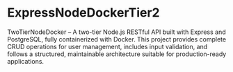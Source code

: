 # ExpressNodeDockerTier2
TwoTierNodeDocker – A two-tier Node.js RESTful API built with Express and PostgreSQL, fully containerized with Docker. This project provides complete CRUD operations for user management, includes input validation, and follows a structured, maintainable architecture suitable for production-ready applications.
